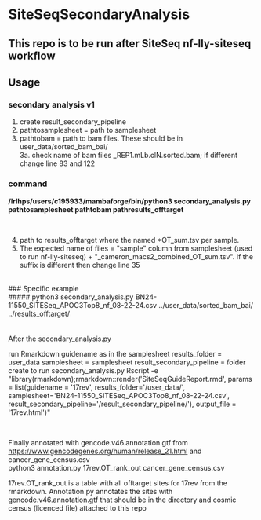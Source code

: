# SiteSeqSecondaryAnalysis

## This repo is to be run after SiteSeq nf-lly-siteseq workflow

## Usage
### secondary analysis v1 
1. create result_secondary_pipeline
2. pathtosamplesheet = path to samplesheet
3. pathtobam = path to bam files. These should be in user_data/sorted_bam_bai/<br />
3a. check name of bam files _REP1.mLb.clN.sorted.bam; if different change line 83 and 122<br />

### command <br />
**/lrlhps/users/c195933/mambaforge/bin/python3 secondary_analysis.py pathtosamplesheet pathtobam pathresults_offtarget**

<br />

4. path to results_offtarget where the named *OT_sum.tsv per sample. <br />
5. The expected name of files = "sample" column from samplesheet (used to run nf-lly-siteseq) + "_cameron_macs2_combined_OT_sum.tsv". If the suffix is different then 
change line 35


<br />
### Specific example

<br />
##### python3 secondary_analysis.py BN24-11550_SITESeq_APOC3Top8_nf_08-22-24.csv ../user_data/sorted_bam_bai/ ../results_offtarget/
<br />
<br />
<br />
After the secondary_analysis.py 

run Rmarkdown
guidename as in the samplesheet 
results_folder = user_data
samplesheet = samplesheet
result_secondary_pipeline = folder create to run secondary_analysis.py
Rscript -e "library(rmarkdown);rmarkdown::render('SiteSeqGuideReport.rmd',  params = list(guidename = '17rev', results_folder='/user_data/', samplesheet='BN24-11550_SITESeq_APOC3Top8_nf_08-22-24.csv', result_secondary_pipeline='/result_secondary_pipeline/'), output_file = '17rev.html')"

<br />

Finally annotated with gencode.v46.annotation.gtf from https://www.gencodegenes.org/human/release_21.html and cancer_gene_census.csv
<br />
python3 annotation.py 17rev.OT_rank_out cancer_gene_census.csv

17rev.OT_rank_out is a table with all offtarget sites for 17rev from the rmarkdown. Annotation.py annotates the sites with gencode.v46.annotation.gtf that should be in the directory and cosmic census (licenced file) attached to this repo


